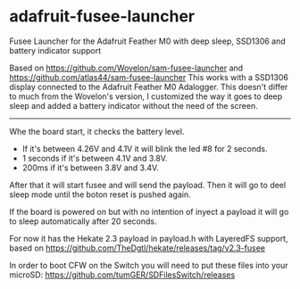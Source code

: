 # adafruit-fusee-launcher
Fusee Launcher for the Adafruit Feather M0 with deep sleep, SSD1306 and battery indicator support

Based on https://github.com/Wovelon/sam-fusee-launcher and https://github.com/atlas44/sam-fusee-launcher
This works with a SSD1306 display connected to the Adafruit Feather M0 Adalogger.
This doesn't differ to much from the Wovelon's version, I customized the way it goes to deep sleep and added a battery indicator without the need of the screen.

--------------------
Whe the board start, it checks the battery level.
* If it's between 4.26V and 4.1V it will blink the led #8 for 2 seconds.
* 1 seconds if it's between 4.1V and 3.8V.
* 200ms if it's between 3.8V and 3.4V.

After that it will start fusee and will send the payload. Then it will go to deel sleep mode until the boton reset is pushed again.

If the board is powered on but with no intention of inyect a payload it will go to sleep automatically after 20 seconds.


For now it has the Hekate 2.3 payload in payload.h with LayeredFS support, based on https://github.com/TheDgtl/hekate/releases/tag/v2.3-fusee

In order to boot CFW on the Switch you will need to put these files into your microSD: https://github.com/tumGER/SDFilesSwitch/releases